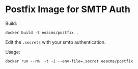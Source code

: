 # Postfix Image for SMTP Auth

Build:

    docker build -t eeacms/postfix . 

Edit the `.secrets` with your smtp authentication.

Usage:

    docker run --rm  -t -i --env-file=.secret eeacms/postfix 
